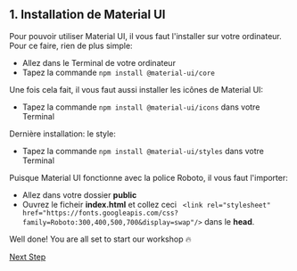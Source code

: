 ## 1. Installation de Material UI <a name="setup"></a>

Pour pouvoir utiliser Material UI, il vous faut l'installer sur votre ordinateur. Pour ce faire, rien de plus simple: 
- Allez dans le Terminal de votre ordinateur
- Tapez la commande `npm install @material-ui/core`

Une fois cela fait, il vous faut aussi installer les icônes de Material UI:
- Tapez la commande `npm install @material-ui/icons` dans votre Terminal

Dernière installation: le style: 
- Tapez la commande `npm install @material-ui/styles` dans votre Terminal

Puisque Material UI fonctionne avec la police Roboto, il vous faut l'importer: 
- Allez dans votre dossier **public**
- Ouvrez le ficheir **index.html** et collez ceci ` <link rel="stylesheet" href="https://fonts.googleapis.com/css?family=Roboto:300,400,500,700&display=swap"/>` dans le **head**. 

Well done! You are all set to start our workshop :fire:

[Next Step](#app)